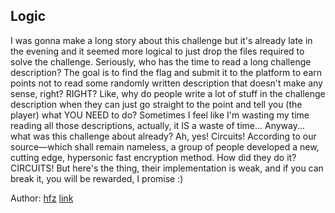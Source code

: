 ## Logic

I was gonna make a long story about this challenge but it's already late in the evening and it seemed more logical to just drop the files required to solve the challenge. Seriously, who has the time to read a long challenge description? The goal is to find the flag and submit it to the platform to earn points not to read some randomly written description that doesn't make any sense, right? RIGHT? Like, why do people write a lot of stuff in the challenge description when they can just go straight to the point and tell you (the player) what YOU NEED to do? Sometimes I feel like I'm wasting my time reading all those descriptions, actually, it IS a waste of time... Anyway... what was this challenge about already? Ah, yes! Circuits! According to our source—which shall remain nameless, a group of people developed a new, cutting edge, hypersonic fast encryption method. How did they do it? CIRCUITS! But here's the thing, their implementation is weak, and if you can break it, you will be rewarded, I promise :)

Author: [hfz](https://github.com/hfz1337)
[link](https://ctf2022.unitedctf.ca/challenges#Logic-55)

